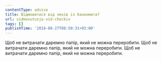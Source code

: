 ```yaml
---
contentType: advice
title: Відмовитися від чеків із банкомата?
url: vidmovutusja-vid-checkiv
tags: []
publishTime: '2018-08-27T08:50:31+03:00'
---
```

Щоб не витрачати даремно папір, який не можна переробити. Щоб не витрачати даремно папір, який не можна переробити. Щоб не витрачати даремно папір, який не можна переробити.

